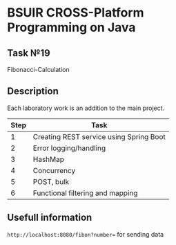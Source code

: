 # BSUIR CROSS-Platform Programming on Java
Task №19
---
Fibonacci-Calculation

Description
---
Each laboratory work is an addition to the main project.
 

Step|     Task
----| -------------
 1  | Creating REST service using Spring Boot
 2  | Error logging/handling
 3  | HashMap
 4  | Concurrency 
 5  | POST, bulk
 6  | Functional filtering and mapping

Usefull information
---
`http://localhost:8080/fibon?number=` for sending data
